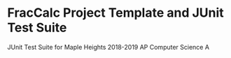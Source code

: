 # FracCalc Project Template and JUnit Test Suite
JUnit Test Suite for Maple Heights 2018-2019 AP Computer Science A
